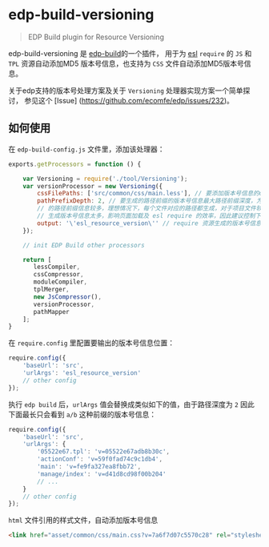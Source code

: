 
edp-build-versioning
========

> EDP Build plugin for Resource Versioning

edp-build-versioning 是 [edp-build](https://github.com/ecomfe/edp-build)的一个插件，
用于为 [esl](https://github.com/ecomfe/esl) `require` 的 `JS` 和 `TPL` 资源自动添加MD5
版本号信息，也支持为 `CSS` 文件自动添加MD5版本号信息。

关于edp支持的版本号处理方案及关于 `Versioning` 处理器实现方案一个简单探讨，
参见这个 [Issue] (https://github.com/ecomfe/edp/issues/232)。

## 如何使用

在 `edp-build-config.js` 文件里，添加该处理器：

```javascript
exports.getProcessors = function () {

    var Versioning = require('./tool/Versioning');
    var versionProcessor = new Versioning({
        cssFilePaths: ['src/common/css/main.less'], // 要添加版本号信息的css文件路径
        pathPrefixDepth: 2, // 要生成的路径前缀的版本号信息最大路径前缀深度，为了避免生成
        // 的路径前缀信息较多，理想情况下，每个文件对应的路径都生成，对于项目文件较多，将导致如下
        // 生成版本号信息太多，影响页面加载及 esl require 的效率，因此建议控制下深度值
        output: '\'esl_resource_version\'' // require 资源生成的版本号信息输出地方
    });

    // init EDP Build other processors

    return [
       lessCompiler,
       cssCompressor,
       moduleCompiler,
       tplMerger,
       new JsCompressor(),
       versionProcessor,
       pathMapper
    ];
}
```

在 `require.config` 里配置要输出的版本号信息位置：

```javascript
require.config({
    'baseUrl': 'src',
    'urlArgs': 'esl_resource_version'
    // other config
});
```

执行 `edp build` 后，`urlArgs` 值会替换成类似如下的值，由于路径深度为 `2` 因此下面最长只会看到
`a/b` 这种前缀的版本号信息：

```javascript
require.config({
    'baseUrl': 'src',
    'urlArgs': {
        '05522e67.tpl': 'v=05522e67adb8b30c',
        'actionConf': 'v=59f0fad74c9c1db4',
        'main': 'v=fe9fa327ea8fbb72',
        'manage/index': 'v=d41d8cd98f00b204'
        // ...
    }
    // other config
});
```

`html` 文件引用的样式文件，自动添加版本号信息

```html
<link href="asset/common/css/main.css?v=7a6f7d07c5570c28" rel="stylesheet" />
```
